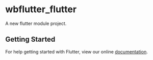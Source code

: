 # wbflutter_flutter

A new flutter module project.

## Getting Started

For help getting started with Flutter, view our online
[documentation](https://flutter.io/).
